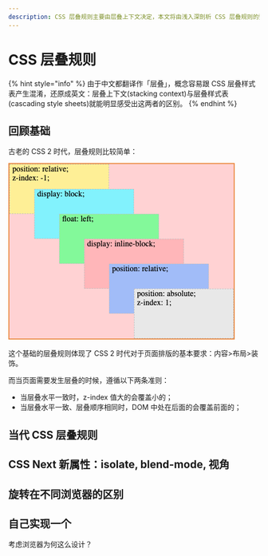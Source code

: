 ```yaml
---
description: CSS 层叠规则主要由层叠上下文决定，本文将由浅入深剖析 CSS 层叠规则的整条脉络。
---
```


# CSS 层叠规则

{% hint style="info" %}
由于中文都翻译作「层叠」，概念容易跟 CSS 层叠样式表产生混淆，还原成英文：层叠上下文\(stacking context\)与层叠样式表\(cascading style sheets\)就能明显感受出这两者的区别。
{% endhint %}

## 回顾基础

古老的 CSS 2 时代，层叠规则比较简单：

![](../.gitbook/assets/image%20%2812%29.png)

这个基础的层叠规则体现了 CSS 2 时代对于页面排版的基本要求：内容&gt;布局&gt;装饰。

而当页面需要发生层叠的时候，遵循以下两条准则：

* 当层叠水平一致时，z-index 值大的会覆盖小的；
* 当层叠水平一致、层叠顺序相同时，DOM 中处在后面的会覆盖前面的；



## 当代 CSS 层叠规则



## CSS Next 新属性：isolate, blend-mode, 视角



## 旋转在不同浏览器的区别



## 自己实现一个

考虑浏览器为何这么设计？



